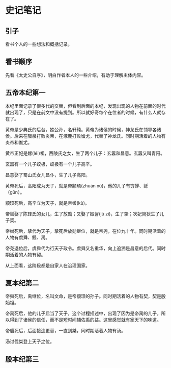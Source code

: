 # 史记笔记

## 引子
看书个人的一些想法和概括记录。

## 看书顺序
先看《太史公自序》，明白作者本人的一些介绍，有助于理解主体内容。

## 五帝本纪第一
本纪里面记录了很多代的交替，但看到后面的本纪，发现出现的人物在前面的时代就出现了，只是在前文中没有提到。所以就好奇每个在位者的时候，有什么人就存在了。

黄帝是少典氏的后台，姓公孙，名轩辕。黄帝为诸侯的时候，神龙氏在领导各诸侯。后来在阪泉打败炎帝，在涿鹿打败蚩尤，代替了神龙氏。同时期活着的人物有炎帝和蚩尤。

黄帝正妃是嫘(léi)祖，西陵氏之女，生了两个儿子：玄嚣和昌意。玄嚣又叫青阳。

玄嚣有一个儿子蛟极，蛟极有一个儿子高辛。

昌意娶了蜀山氏女儿昌仆，生了儿子高阳。

黄帝死后，高阳成为天子，就是帝颛顼(zhuān xū)，他的儿子有穷蝉、鲧（gǔn）。

颛顼死后，高辛立为天子，就是帝喾(kù)。

帝喾娶了陈锋氏的女儿，生了放勋；又娶了娵訾(jū zī)，生了挚；次妃简狄生了儿子契。

帝喾死后，挚代为天子，挚死后放勋继位，就是帝尧，在位九十年。同时期活着的人物有虞舜、鲧、禹。

帝尧退位后，虞舜代为行天子政令。虞舜又名重华，向上追溯是昌意的后代。同时期活着的人物有契。

从上面看，这阶段都是自家人在治理国家。

## 夏本纪第二
帝舜死后，禹继位，名叫文命，是帝颛顼的孙子。同时期活着的人物有契，契是殷始祖。

帝禹死后，他的儿子启当了天子，这个过程描述中，出现了因为是帝禹的儿子，所以得到了诸侯的信任，而不是短时间辅佐禹的益。这里感觉就有家天下的味道。

帝启死后，后面接连更替，一直到桀，同时期活着人物有汤。

汤讨伐桀登上天子之位。

## 殷本纪第三
